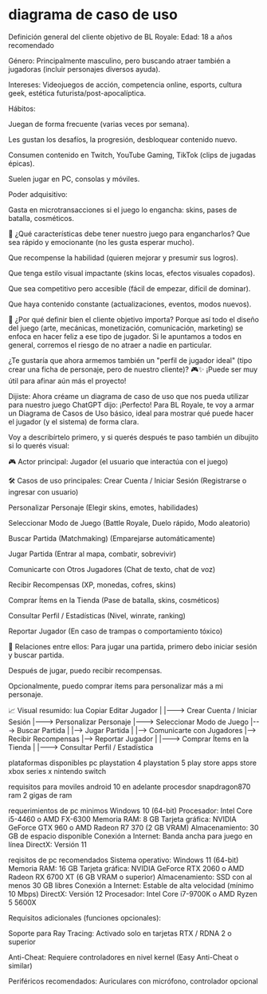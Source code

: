 # diagrama de caso de uso
Definición general del cliente objetivo de BL Royale:
Edad: 18 a años recomendado

Género: Principalmente masculino, pero buscando atraer también a jugadoras (incluir personajes diversos ayuda).

Intereses: Videojuegos de acción, competencia online, esports, cultura geek, estética futurista/post-apocalíptica.

Hábitos:

Juegan de forma frecuente (varias veces por semana).

Les gustan los desafíos, la progresión, desbloquear contenido nuevo.

Consumen contenido en Twitch, YouTube Gaming, TikTok (clips de jugadas épicas).

Suelen jugar en PC, consolas y móviles.

Poder adquisitivo:

Gasta en microtransacciones si el juego lo engancha: skins, pases de batalla, cosméticos.

👤 ¿Qué características debe tener nuestro juego para engancharlos?
Que sea rápido y emocionante (no les gusta esperar mucho).

Que recompense la habilidad (quieren mejorar y presumir sus logros).

Que tenga estilo visual impactante (skins locas, efectos visuales copados).

Que sea competitivo pero accesible (fácil de empezar, difícil de dominar).

Que haya contenido constante (actualizaciones, eventos, modos nuevos).

🧠 ¿Por qué definir bien el cliente objetivo importa?
Porque así todo el diseño del juego (arte, mecánicas, monetización, comunicación, marketing) se enfoca en hacer feliz a ese tipo de jugador.
Si le apuntamos a todos en general, corremos el riesgo de no atraer a nadie en particular.

¿Te gustaría que ahora armemos también un "perfil de jugador ideal" (tipo crear una ficha de personaje, pero de nuestro cliente)? 🎮✨
¡Puede ser muy útil para afinar aún más el proyecto!

Dijiste:
Ahora créame  un diagrama de caso de uso que nos pueda utilizar para nuestro juego
ChatGPT dijo:
¡Perfecto! Para BL Royale, te voy a armar un Diagrama de Casos de Uso básico, ideal para mostrar qué puede hacer el jugador (y el sistema) de forma clara.

Voy a describírtelo primero, y si querés después te paso también un dibujito si lo querés visual:

🎮 Actor principal:
Jugador (el usuario que interactúa con el juego)

🛠️ Casos de uso principales:
Crear Cuenta / Iniciar Sesión
(Registrarse o ingresar con usuario)

Personalizar Personaje
(Elegir skins, emotes, habilidades)

Seleccionar Modo de Juego
(Battle Royale, Duelo rápido, Modo aleatorio)

Buscar Partida (Matchmaking)
(Emparejarse automáticamente)

Jugar Partida
(Entrar al mapa, combatir, sobrevivir)

Comunicarte con Otros Jugadores
(Chat de texto, chat de voz)

Recibir Recompensas
(XP, monedas, cofres, skins)

Comprar Ítems en la Tienda
(Pase de batalla, skins, cosméticos)

Consultar Perfil / Estadísticas
(Nivel, winrate, ranking)

Reportar Jugador
(En caso de trampas o comportamiento tóxico)

🧩 Relaciones entre ellos:
Para jugar una partida, primero debo iniciar sesión y buscar partida.

Después de jugar, puedo recibir recompensas.

Opcionalmente, puedo comprar ítems para personalizar más a mi personaje.

📈 Visual resumido:
lua
Copiar
Editar
Jugador
  |
  |---> Crear Cuenta / Iniciar Sesión
  |---> Personalizar Personaje
  |---> Seleccionar Modo de Juego
  |---> Buscar Partida
        |
        |--> Jugar Partida
             |
             |--> Comunicarte con Jugadores
             |--> Recibir Recompensas
             |--> Reportar Jugador
  |
  |---> Comprar Ítems en la Tienda
  |
  |---> Consultar Perfil / Estadística




plataformas disponibles
pc
playstation 4
playstation 5
play store
apps store
xbox series x
nintendo  switch


requisitos
para moviles 
android 10 en adelante 
procesdor snapdragon870
ram 2 gigas de ram 


requerimientos de pc minimos
Windows 10 (64-bit)
Procesador: Intel Core i5-4460 o AMD FX-6300
Memoria RAM: 8 GB
Tarjeta gráfica: NVIDIA GeForce GTX 960 o AMD Radeon R7 370 (2 GB VRAM)
Almacenamiento: 30 GB de espacio disponible
Conexión a Internet: Banda ancha para juego en línea
DirectX: Versión 11


reqisitos de pc recomendados 
Sistema operativo: Windows 11 (64-bit)
Memoria RAM: 16 GB
Tarjeta gráfica: NVIDIA GeForce RTX 2060 o AMD Radeon RX 6700 XT (6 GB VRAM o superior)
Almacenamiento: SSD con al menos 30 GB libres
Conexión a Internet: Estable de alta velocidad (mínimo 10 Mbps)
DirectX: Versión 12
Procesador: Intel Core i7-9700K o AMD Ryzen 5 5600X


Requisitos adicionales (funciones opcionales):

Soporte para Ray Tracing: Activado solo en tarjetas RTX / RDNA 2 o superior

Anti-Cheat: Requiere controladores en nivel kernel (Easy Anti-Cheat o similar)

Periféricos recomendados: Auriculares con micrófono, controlador opcional




